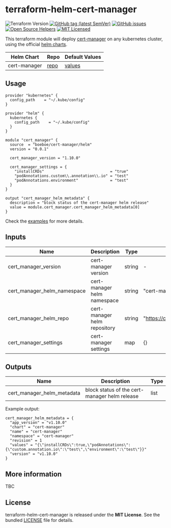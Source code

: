 # terraform-helm-cert-manager

![Terraform Version](https://img.shields.io/badge/terraform-≥_1.0.0-blueviolet)
[![GitHub tag (latest SemVer)](https://img.shields.io/github/v/tag/boeboe/terraform-helm-cert-manager?label=registry)](https://registry.terraform.io/modules/boeboe/cert-manager/helm)
[![GitHub issues](https://img.shields.io/github/issues/boeboe/terraform-helm-cert-manager)](https://github.com/boeboe/terraform-helm-cert-manager/issues)
[![Open Source Helpers](https://www.codetriage.com/boeboe/terraform-helm-cert-manager/badges/users.svg)](https://www.codetriage.com/boeboe/terraform-helm-cert-manager)
[![MIT Licensed](https://img.shields.io/badge/license-MIT-green.svg)](https://tldrlegal.com/license/mit-license)

This terraform module will deploy [cert-manager](https://cert-manager.io) on any kubernetes cluster, using the official [helm charts](https://artifacthub.io/packages/helm/cert-manager/cert-manager).

| Helm Chart | Repo | Default Values |
|------------|------|--------|
| cert-manager | [repo](https://artifacthub.io/packages/helm/cert-manager/cert-manager) | [values](https://artifacthub.io/packages/helm/cert-manager/cert-manager?modal=values) |


## Usage

``` hcl
provider "kubernetes" {
  config_path    = "~/.kube/config"
}

provider "helm" {
  kubernetes {
    config_path    = "~/.kube/config"
  }
}

module "cert_manager" {
  source  = "boeboe/cert-manager/helm"
  version = "0.0.1"

  cert_manager_version = "1.10.0"

  cert_manager_settings = {
    "installCRDs"                             = "true"
    "podAnnotations.custom\\.annotation\\.io" = "test"
    "podAnnotations.environment"              = "test"
  }
}

output "cert_manager_helm_metadata" {
  description = "block status of the cert-manager helm release"
  value = module.cert_manager.cert_manager_helm_metadata[0]
}
```

Check the [examples](examples) for more details.

## Inputs

| Name | Description | Type | Default | Required |
|------|-------------|------|---------|----------|
| cert_manager_version | cert-manager version | string | - | true |
| cert_manager_helm_namespace | cert-manager helm namespace | string | "cert-manager" | false |
| cert_manager_helm_repo | cert-manager helm repository | string | "https://charts.jetstack.io" | false |
| cert_manager_settings | cert-manager settings | map | {} | false |

## Outputs

| Name | Description | Type |
|------|-------------|------|
| cert_manager_helm_metadata | block status of the cert-manager helm release | list |


Example output:

``` hcl
cert_manager_helm_metadata = {
  "app_version" = "v1.10.0"
  "chart" = "cert-manager"
  "name" = "cert-manager"
  "namespace" = "cert-manager"
  "revision" = 1
  "values" = "{\"installCRDs\":true,\"podAnnotations\":{\"custom.annotation.io\":\"test\",\"environment\":\"test\"}}"
  "version" = "v1.10.0"
}
```

## More information

TBC

## License

terraform-helm-cert-manager is released under the **MIT License**. See the bundled [LICENSE](LICENSE) file for details.
